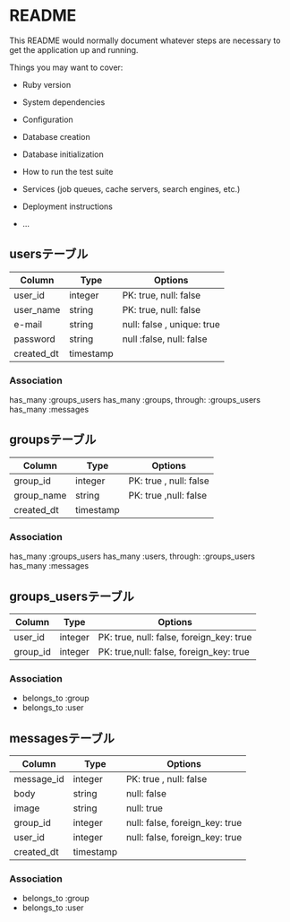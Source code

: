 # README

This README would normally document whatever steps are necessary to get the
application up and running.

Things you may want to cover:

* Ruby version

* System dependencies

* Configuration

* Database creation

* Database initialization

* How to run the test suite

* Services (job queues, cache servers, search engines, etc.)

* Deployment instructions

* ...

## usersテーブル
|Column|Type|Options|
|------|----|-------|
|user_id|integer|PK: true, null: false|
|user_name|string|PK: true, null: false|
|e-mail|string|null: false , unique: true|
|password|string|null :false, null: false|
|created_dt|timestamp| 

### Association
has_many :groups_users
has_many :groups, through: :groups_users
has_many :messages


## groupsテーブル
|Column|Type|Options|
|------|----|-------|
|group_id|integer|PK: true , null: false|
|group_name|string|PK: true ,null: false|
|created_dt|timestamp|

### Association
has_many :groups_users
has_many :users, through: :groups_users
has_many :messages

## groups_usersテーブル
|Column|Type|Options|
|------|----|-------|
|user_id|integer|PK: true, null: false, foreign_key: true|
|group_id|integer|PK: true,null: false, foreign_key: true|

### Association
- belongs_to :group
- belongs_to :user


## messagesテーブル
|Column|Type|Options|
|------|----|-------|
|message_id|integer|PK: true , null: false|
|body|string|null: false|
|image|string|null: true|
|group_id|integer|null: false, foreign_key: true|
|user_id|integer|null: false, foreign_key: true|
|created_dt|timestamp|

### Association
- belongs_to :group
- belongs_to :user
